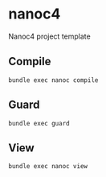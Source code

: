 # nanoc4

Nanoc4 project template

## Compile

    bundle exec nanoc compile

## Guard

	bundle exec guard

## View

    bundle exec nanoc view

